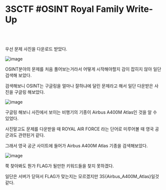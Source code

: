 <!DOCTYPE html>
<html>
<head>
        <link rel="stylesheet" type="text/css" href="sytle.css">
</head>
<body>
        <h1>3SCTF #OSINT Royal Family Write-Up</h1>
</body>
<br>
<br>
</html>

우선 문제 사진을 다운로드 받았다.

![image](https://github.com/user-attachments/assets/8c4c04d1-5b79-4e8d-b3bb-dc9be5260385)

OSINT분야의 문제를 처음 풀어보는거라서 어떻게 시작해야할지 감이 잡히지 않아 일단 검색해 보았다. 

검색해보니 OSINT는 구글링을 얼마나 잘하냐에 달린 문제라고 해서 일단 다운받은 사진을 구글링 해보았다.

![image](https://github.com/user-attachments/assets/0cd64755-825e-4848-9f86-769de07b6432)


구글링 해보니 사진에서 보이는 비행기의 기종이  Airbus A400M Atlas인 것을 알 수 있었다.

사진말고도 문제를 다운받을 때 ROYAL AIR FORCE 라는 단어로 미루어볼 때 영국 공군과도 관련된거 같다.

그래서 영국 공군 사이트에 들어가 Airbus A400M Atlas 기종을 검색해보았다.

![image](https://github.com/user-attachments/assets/bb6ead90-0255-4daf-b87c-48a4e753f25f)

쭉 찾아봐도 뭔가 FLAG가 될만한 키워드들을 찾지 못하겠다.

일단은 서버가 닫혀서 FLAG가 맞는지는 모르겠지만 3S{Airbus_A400M_Atlas}일것 같다.


